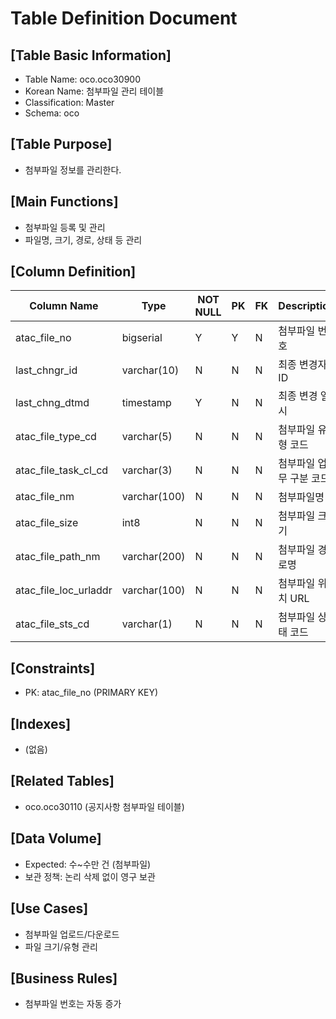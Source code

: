 # Table Definition Document

## [Table Basic Information]
- Table Name: oco.oco30900
- Korean Name: 첨부파일 관리 테이블
- Classification: Master
- Schema: oco

## [Table Purpose]
- 첨부파일 정보를 관리한다.

## [Main Functions]
- 첨부파일 등록 및 관리
- 파일명, 크기, 경로, 상태 등 관리

## [Column Definition]

| Column Name | Type | NOT NULL | PK | FK | Description |
|-------------|------|----------|----|----|-------------|
| atac_file_no | bigserial | Y | Y | N | 첨부파일 번호 |
| last_chngr_id | varchar(10) | N | N | N | 최종 변경자 ID |
| last_chng_dtmd | timestamp | Y | N | N | 최종 변경 일시 |
| atac_file_type_cd | varchar(5) | N | N | N | 첨부파일 유형 코드 |
| atac_file_task_cl_cd | varchar(3) | N | N | N | 첨부파일 업무 구분 코드 |
| atac_file_nm | varchar(100) | N | N | N | 첨부파일명 |
| atac_file_size | int8 | N | N | N | 첨부파일 크기 |
| atac_file_path_nm | varchar(200) | N | N | N | 첨부파일 경로명 |
| atac_file_loc_urladdr | varchar(100) | N | N | N | 첨부파일 위치 URL |
| atac_file_sts_cd | varchar(1) | N | N | N | 첨부파일 상태 코드 |

## [Constraints]
- PK: atac_file_no (PRIMARY KEY)

## [Indexes]
- (없음)

## [Related Tables]
- oco.oco30110 (공지사항 첨부파일 테이블)

## [Data Volume]
- Expected: 수~수만 건 (첨부파일)
- 보관 정책: 논리 삭제 없이 영구 보관

## [Use Cases]
- 첨부파일 업로드/다운로드
- 파일 크기/유형 관리

## [Business Rules]
- 첨부파일 번호는 자동 증가 